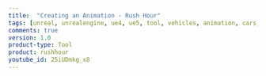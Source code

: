 ```yaml
---
title:  "Creating an Animation - Rush Hour"
tags: [unreal, unrealengine, ue4, ue5, tool, vehicles, animation, cars, animation, rushhour]
comments: true
version: 1.0
product-type: Tool
product: rushhour
youtube_id: 25iUDmkg_x8
---
```

